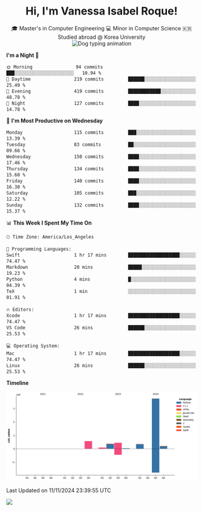 <h1 align="center">Hi, I'm Vanessa Isabel Roque!</h1>

<p align="center"> 🎓 Master's in Computer Engineering 💻 Minor in Computer Science 🇰🇷 Studied abroad @ Korea University <br> <img src="https://cdn.dribbble.com/users/859807/screenshots/6284055/benny_typing_1.gif" width="600" height="300" alt="Dog typing animation"></p>
 
<!--START_SECTION:waka-->
**I'm a Night 🦉** 

```text
🌞 Morning                94 commits          ███░░░░░░░░░░░░░░░░░░░░░░   10.94 % 
🌆 Daytime                219 commits         ██████░░░░░░░░░░░░░░░░░░░   25.49 % 
🌃 Evening                419 commits         ████████████░░░░░░░░░░░░░   48.78 % 
🌙 Night                  127 commits         ████░░░░░░░░░░░░░░░░░░░░░   14.78 % 
```
📅 **I'm Most Productive on Wednesday** 

```text
Monday                   115 commits         ███░░░░░░░░░░░░░░░░░░░░░░   13.39 % 
Tuesday                  83 commits          ██░░░░░░░░░░░░░░░░░░░░░░░   09.66 % 
Wednesday                150 commits         ████░░░░░░░░░░░░░░░░░░░░░   17.46 % 
Thursday                 134 commits         ████░░░░░░░░░░░░░░░░░░░░░   15.60 % 
Friday                   140 commits         ████░░░░░░░░░░░░░░░░░░░░░   16.30 % 
Saturday                 105 commits         ███░░░░░░░░░░░░░░░░░░░░░░   12.22 % 
Sunday                   132 commits         ████░░░░░░░░░░░░░░░░░░░░░   15.37 % 
```


📊 **This Week I Spent My Time On** 

```text
🕑︎ Time Zone: America/Los_Angeles

💬 Programming Languages: 
Swift                    1 hr 17 mins        ███████████████████░░░░░░   74.47 % 
Markdown                 20 mins             █████░░░░░░░░░░░░░░░░░░░░   19.23 % 
Python                   4 mins              █░░░░░░░░░░░░░░░░░░░░░░░░   04.39 % 
TeX                      1 min               ░░░░░░░░░░░░░░░░░░░░░░░░░   01.91 % 

🔥 Editors: 
Xcode                    1 hr 17 mins        ███████████████████░░░░░░   74.47 % 
VS Code                  26 mins             ██████░░░░░░░░░░░░░░░░░░░   25.53 % 

💻 Operating System: 
Mac                      1 hr 17 mins        ███████████████████░░░░░░   74.47 % 
Linux                    26 mins             ██████░░░░░░░░░░░░░░░░░░░   25.53 % 
```

**Timeline**

![Lines of Code chart](https://raw.githubusercontent.com/vroque19/vroque19/main/assets/bar_graph.png)


 Last Updated on 11/11/2024 23:39:55 UTC
<!--END_SECTION:waka-->
![](https://komarev.com/ghpvc/?username=vroque19&color=b2a3dc&style=flat-square)
